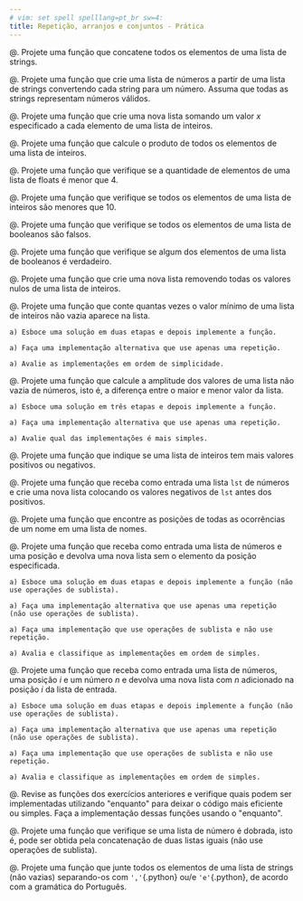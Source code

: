 ```yaml
---
# vim: set spell spelllang=pt_br sw=4:
title: Repetição, arranjos e conjuntos - Prática
---
```


<!-- Básico -->

@. Projete uma função que concatene todos os elementos de uma lista de strings.

@. Projete uma função que crie uma lista de números a partir de uma lista de strings convertendo cada string para um número. Assuma que todas as strings representam números válidos.

@. Projete uma função que crie uma nova lista somando um valor $x$ especificado a cada elemento de uma lista de inteiros.

@. Projete uma função que calcule o produto de todos os elementos de uma lista de inteiros.


<!-- Seleção -->

@. Projete uma função que verifique se a quantidade de elementos de uma lista de floats é menor que 4.

@. Projete uma função que verifique se todos os elementos de uma lista de inteiros são menores que 10.

@. Projete uma função que verifique se todos os elementos de uma lista de booleanos são falsos.

@. Projete uma função que verifique se algum dos elementos de uma lista de booleanos é verdadeiro.

@. Projete uma função que crie uma nova lista removendo todas os valores nulos de uma lista de inteiros.


<!-- Esboço e calculo de mais de um valor-->

@. Projete uma função que conte quantas vezes o valor mínimo de uma lista de inteiros não vazia aparece na lista.

    a) Esboce uma solução em duas etapas e depois implemente a função.

    a) Faça uma implementação alternativa que use apenas uma repetição.

    a) Avalie as implementações em ordem de simplicidade.

@. Projete uma função que calcule a amplitude dos valores de uma lista não vazia de números, isto é, a diferença entre o maior e menor valor da lista.

    a) Esboce uma solução em três etapas e depois implemente a função.

    a) Faça uma implementação alternativa que use apenas uma repetição.

    a) Avalie qual das implementações é mais simples.

@. Projete uma função que indique se uma lista de inteiros tem mais valores positivos ou negativos.

@. Projete uma função que receba como entrada uma lista `lst` de números e crie uma nova lista colocando os valores negativos de `lst` antes dos positivos.


<!-- Indíce e range -->

@. Projete uma função que encontre as posições de todas as ocorrências de um nome em uma lista de nomes.

@. Projete uma função que receba como entrada uma lista de números e uma posição e devolva uma nova lista sem o elemento da posição especificada.

    a) Esboce uma solução em duas etapas e depois implemente a função (não use operações de sublista).

    a) Faça uma implementação alternativa que use apenas uma repetição (não use operações de sublista).

    a) Faça uma implementação que use operações de sublista e não use repetição.

    a) Avalia e classifique as implementações em ordem de simples.

@. Projete uma função que receba como entrada uma lista de números, uma posição $i$ e um número $n$ e devolva uma nova lista com $n$ adicionado na posição $i$ da lista de entrada.

    a) Esboce uma solução em duas etapas e depois implemente a função (não use operações de sublista).

    a) Faça uma implementação alternativa que use apenas uma repetição (não use operações de sublista).

    a) Faça uma implementação que use operações de sublista e não use repetição.

    a) Avalia e classifique as implementações em ordem de simples.


<!-- Enquanto -->

@. Revise as funções dos exercícios anteriores e verifique quais podem ser implementadas utilizando "enquanto" para deixar o código mais eficiente ou simples. Faça a implementação dessas funções usando o "enquanto".


<!-- Generalização a partir de repetição física de código -->

@. Projete uma função que verifique se uma lista de número é dobrada, isto é, pode ser obtida pela concatenação de duas listas iguais (não use operações de sublista).

@. Projete uma função que junte todos os elementos de uma lista de strings (não vazias) separando-os com `','`{.python} ou/e `'e'`{.python}, de acordo com a gramática do Português.


<!--
# Outras funções pré-definidas em Python

```python
>>> # Máximo de uma lista
>>> max([3, 1, 4, 2])
4
>>> max([])
Traceback (most recent call last):
  File "<stdin>", line 1, in <module>
ValueError: max() arg is an empty sequence

>>> # Mínimo de uma lista
>>> min([3, 1, 4, 2])
1

>>> # Número de ocorrências em uma lista
>>> # Quantas vezes 3 aparece na lista
>>> [3, 1, 3, 0].count(3)
2
>>> [3, 1, 3, 0].count(0)
1
>>> [3, 1, 3, 0].count(7)
0

>>> # Verificação de pertinência
>>> 4 in []
False
>>> 4 in [1, 4, 3]
True
>>> 5 in [1, 4, 3]
False
```
-->
